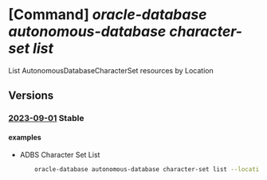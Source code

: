 # [Command] _oracle-database autonomous-database character-set list_

List AutonomousDatabaseCharacterSet resources by Location

## Versions

### [2023-09-01](/Resources/mgmt-plane/L3N1YnNjcmlwdGlvbnMve30vcHJvdmlkZXJzL29yYWNsZS5kYXRhYmFzZS9sb2NhdGlvbnMve30vYXV0b25vbW91c2RhdGFiYXNlY2hhcmFjdGVyc2V0cw==/2023-09-01.xml) **Stable**

<!-- mgmt-plane /subscriptions/{}/providers/oracle.database/locations/{}/autonomousdatabasecharactersets 2023-09-01 -->

#### examples

- ADBS Character Set List
    ```bash
        oracle-database autonomous-database character-set list --location <location>
    ```
